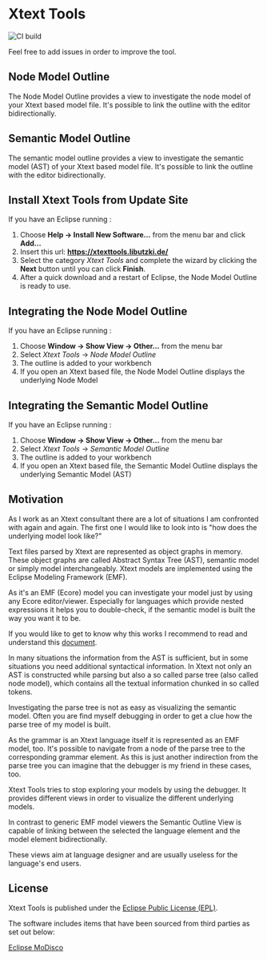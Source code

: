 # Xtext Tools

![CI build](https://github.com/OLibutzki/xtext.tools/workflows/Java%20CI/badge.svg)

Feel free to add issues in order to improve the tool.

## Node Model Outline

The Node Model Outline provides a view to investigate the node model of your Xtext based model file.
It's possible to link the outline with the editor bidirectionally.

## Semantic Model Outline

The semantic model outline provides a view to investigate the semantic model (AST) of your Xtext based model file.
It's possible to link the outline with the editor bidirectionally.

## Install Xtext Tools from Update Site 
If you have an Eclipse running : 

1. Choose **Help -> Install New Software...** from the menu bar and click **Add...** 
2. Insert this url: **https://xtexttools.libutzki.de/**
3. Select the category *Xtext Tools* and complete the wizard by clicking the **Next** button until you can click **Finish**.
4. After a quick download and a restart of Eclipse, the Node Model Outline is ready to use.   

## Integrating the Node Model Outline
If you have an Eclipse running : 

1. Choose **Window -> Show View -> Other...** from the menu bar
2. Select *Xtext Tools* -> *Node Model Outline*
3. The outline is added to your workbench
4. If you open an Xtext based file, the Node Model Outline displays the underlying Node Model

## Integrating the Semantic Model Outline
If you have an Eclipse running : 

1. Choose **Window -> Show View -> Other...** from the menu bar
2. Select *Xtext Tools* -> *Semantic Model Outline*
3. The outline is added to your workbench
4. If you open an Xtext based file, the Semantic Model Outline displays the underlying Semantic Model (AST)

## Motivation

As I work as an Xtext consultant there are a lot of situations I am confronted with again and again.
The first one I would like to look into is "how does the underlying model look like?"

Text files parsed by Xtext are represented as object graphs in memory. These object graphs are called Abstract Syntax Tree (AST), semantic model or simply model interchangeably. Xtext models are implemented using the Eclipse Modeling Framework (EMF).

As it's an EMF (Ecore) model you can investigate your model just by using any Ecore editor/viewer. Especially for languages which provide nested expressions it helps you to double-check, if the semantic model is built the way you want it to be.

If you would like to get to know why this works I recommend to read and understand this [document](http://www.eclipse.org/Xtext/documentation.html#emf_integration). 

In many situations the information from the AST is sufficient, but in some situations you need additional syntactical information. In Xtext not only an AST is constructed while parsing but also a so called parse tree (also called node model), which contains all the textual information chunked in so called tokens.

Investigating the parse tree is not as easy as visualizing the semantic model. Often you are find myself debugging in order to get a clue how the parse tree of my model is built.

As the grammar is an Xtext language itself it is represented as an EMF model, too. It's possible to navigate from a node of the parse tree to the corresponding grammar element. As this is just another indirection from the parse tree you can imagine that the debugger is my friend in these cases, too.

Xtext Tools tries to stop exploring your models by using the debugger. It provides different views in order to visualize the different underlying models.

In contrast to generic EMF model viewers the Semantic Outline View is capable of linking between the selected the language element and the model element bidirectionally.

These views aim at language designer and are usually useless for the language's end users.

## License
Xtext Tools is published under the [Eclipse Public License (EPL)](http://www.eclipse.org/legal/epl-v10.html).

The software includes items that have been sourced from third parties as set out below:

[Eclipse MoDisco](http://www.eclipse.org/MoDisco/)
